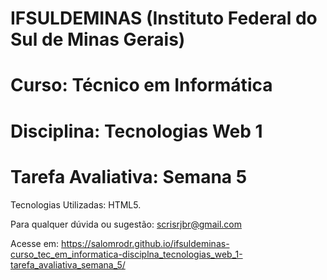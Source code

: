 # IFSULDEMINAS (Instituto Federal do Sul de Minas Gerais)
# Curso: Técnico em Informática
# Disciplina: Tecnologias Web 1
# Tarefa Avaliativa: Semana 5

Tecnologias Utilizadas: HTML5.

Para qualquer dúvida ou sugestão: scrisrjbr@gmail.com

Acesse em: https://salomrodr.github.io/ifsuldeminas-curso_tec_em_informatica-disciplna_tecnologias_web_1-tarefa_avaliativa_semana_5/
